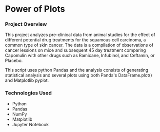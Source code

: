 # Power of Plots

### Project Overview

This project analyzes pre-clinical data from animal studies for the effect of different potential drug treatments for the squamous cell carcinoma, a common type of skin cancer. The data is a compilation of observations of cancer lessions on mice and subsequent 45 day treatment comparing Capomulin with other drugs such as Ramicane, Infubinol, and Ceftamin, or Placebo.

This script uses python Pandas and the analysis consists of generating statistical analysis and several plots using both Panda's DataFrame.plot() and Matplotlib pyplot.

### Technologies Used

- Python
- Pandas
- NumPy
- Matplotlib
- Jupyter Notebook

